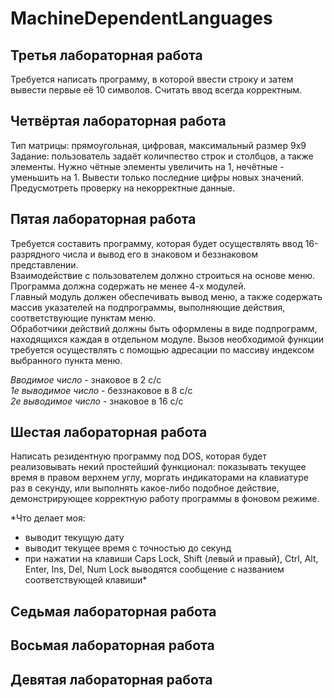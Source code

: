 # MachineDependentLanguages

## Третья лабораторная работа
Требуется написать программу, в которой ввести строку и затем вывести первые её 10 символов. Считать ввод всегда корректным.

## Четвёртая лабораторная работа
Тип матрицы: прямоугольная, цифровая, максимальный размер 9х9  
Задание: пользователь задаёт количпество строк и столбцов, а также элементы. Нужно чётные элементы увеличить на 1, нечётные - уменьшить на 1.  Вывести только последние цифры новых значений.  
Предусмотреть проверку на некорректные данные.

## Пятая лабораторная работа
Требуется составить программу, которая будет осуществлять ввод 16-разрядного числа и вывод его в знаковом и беззнаковом представлении.  
Взаимодействие с пользователем должно строиться на основе меню. Программа должна содержать не менее 4-х модулей.  
Главный модуль должен обеспечивать вывод меню, а также содержать массив указателей на подпрограммы, выполняющие действия, соответствующие пунктам меню.  
Обработчики действий должны быть оформлены в виде подпрограмм, находящихся каждая в отдельном модуле. Вызов необходимой функции требуется осуществлять с помощью адресации по массиву индексом выбранного пункта меню.

*Вводимое число* - знаковое в 2 с/с  
*1е выводимое число* - беззнаковое в 8 с/с  
*2е выводимое число* - знаковое в 16 с/с

## Шестая лабораторная работа
Написать резидентную программу под DOS, которая будет реализовывать некий простейший функционал: показывать текущее время в правом верхнем углу, моргать индикаторами на клавиатуре раз в секунду, или выполнять какое-либо подобное действие, демонстрирующее корректную работу программы в фоновом режиме.

*Что делает моя:
- выводит текущую дату  
- выводит текущее время с точностью до секунд
- при нажатии на клавиши Caps Lock, Shift (левый и правый), Ctrl, Alt, Enter, Ins, Del, Num Lock выводятся сообщение с названием соответствующей клавиши*

## Седьмая лабораторная работа


## Восьмая лабораторная работа


## Девятая лабораторная работа

